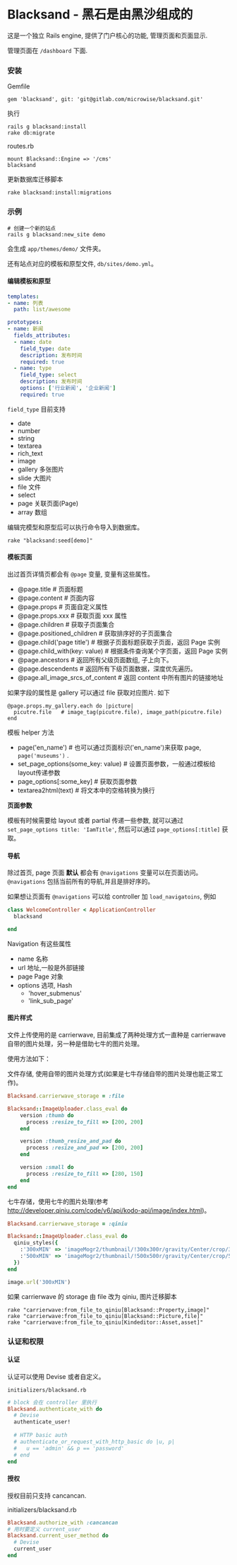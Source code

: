 # Blacksand - 黑石是由黑沙组成的

这是一个独立 Rails engine, 提供了门户核心的功能, 管理页面和页面显示.

管理页面在 `/dashboard` 下面.


### 安装

Gemfile

    gem 'blacksand', git: 'git@gitlab.com/microwise/blacksand.git'

执行

    rails g blacksand:install
    rake db:migrate
    
routes.rb

    mount Blacksand::Engine => '/cms'
    blacksand
    
更新数据库迁移脚本

    rake blacksand:install:migrations

### 示例

    # 创建一个新的站点
    rails g blacksand:new_site demo

会生成 `app/themes/demo/` 文件夹。

还有站点对应的模板和原型文件, `db/sites/demo.yml`。

#### 编辑模板和原型

```yml
templates:
- name: 列表
  path: list/awesome

prototypes:
- name: 新闻
  fields_attributes:
  - name: date
    field_type: date
    description: 发布时间
    required: true
  - name: type
    field_type: select
    description: 发布时间
    options: ['行业新闻', '企业新闻']
    required: true
```

`field_type` 目前支持 

- date 
- number 
- string 
- textarea 
- rich_text 
- image 
- gallery 多张图片
- slide 大图片
- file 文件
- select
- page 关联页面(Page)
- array 数组

编辑完模型和原型后可以执行命令导入到数据库。

`rake "blacksand:seed[demo]"`

#### 模板页面

出过首页详情页都会有 `@page` 变量, 变量有这些属性。

- @page.title     # 页面标题
- @page.content   # 页面内容
- @page.props     # 页面自定义属性
- @page.props.xxx # 获取页面 xxx 属性
- @page.children  # 获取子页面集合
- @page.positioned_children # 获取排序好的子页面集合
- @page.child('page title') # 根据子页面标题获取子页面，返回 Page 实例
- @page.child_with(key: value) # 根据条件查询某个字页面，返回 Page 实例
- @page.ancestors  # 返回所有父级页面数组, 子上向下。
- @page.descendents # 返回所有下级页面数据，深度优先遍历。
- @page.all_image_srcs_of_content # 返回 content 中所有图片的链接地址

如果字段的属性是 gallery 可以通过 file 获取对应图片. 如下

```
@page.props.my_gallery.each do |picture| 
  picutre.file   # image_tag(picutre.file), image_path(picutre.file)
end
```

模板 helper 方法

- page('en_name')                   # 也可以通过页面标识('en_name')来获取 page, `page('museums')` .
- set_page_options(some_key: value) # 设置页面参数，一般通过模板给layout传递参数
- page_options[:some_key]           # 获取页面参数
- textarea2html(text)               # 将文本中的空格转换为换行


__页面参数__

模板有时候需要给 layout 或者  partial 传递一些参数, 就可以通过 `set_page_options title: 'IamTitle'`, 然后可以通过 `page_options[:title]` 获取。

#### 导航

除过首页, page 页面 __默认__ 都会有 `@navigations` 变量可以在页面访问。`@navigations` 包括当前所有的导航,并且是排好序的。

如果想让页面有 `@navigations` 可以给 controller 加 `load_navigatoins`, 例如

```ruby
class WelcomeController < ApplicationController
  blacksand

end
```

Navigation 有这些属性

* name    名称
* url     地址,一般是外部链接
* page    Page 对象
* options 选项, Hash
    * 'hover_submenus'
    * 'link_sub_page'

#### 图片样式

文件上传使用的是 carrierwave, 目前集成了两种处理方式一直种是 carrierwave 自带的图片处理，另一种是借助七牛的图片处理。

使用方法如下：

文件存储, 使用自带的图片处理方式(如果是七牛存储自带的图片处理也能正常工作)。
```ruby
Blacksand.carrierwave_storage = :file

Blacksand::ImageUploader.class_eval do
    version :thumb do
      process :resize_to_fill => [200, 200]
    end

    version :thumb_resize_and_pad do
      process :resize_and_pad => [200, 200]
    end

    version :small do
      process :resize_to_fill => [280, 150]
    end
end

```

七牛存储，使用七牛的图片处理(参考 http://developer.qiniu.com/code/v6/api/kodo-api/image/index.html)。

```ruby
Blacksand.carrierwave_storage = :qiniu

Blacksand::ImageUploader.class_eval do
  qiniu_styles({
    :'300xMIN' => 'imageMogr2/thumbnail/!300x300r/gravity/Center/crop/300x300/interlace/1',
    :'500xMIN' => 'imageMogr2/thumbnail/!500x500r/gravity/Center/crop/500x500/interlace/1'
  })
end

image.url('300xMIN')
```

如果 carrierwave 的 storage 由 file 改为 qiniu, 图片迁移脚本

```
rake "carrierwave:from_file_to_qiniu[Blacksand::Property,image]"
rake "carrierwave:from_file_to_qiniu[Blacksand::Picture,file]"
rake "carrierwave:from_file_to_qiniu[Kindeditor::Asset,asset]"
```

### 认证和权限


#### 认证

认证可以使用 Devise 或者自定义。


`initializers/blacksand.rb`
```ruby
# block 会在 controller 里执行
Blacksand.authenticate_with do
  # Devise
  authenticate_user!
  
  # HTTP basic auth
  # authenticate_or_request_with_http_basic do |u, p|
  #   u == 'admin' && p == 'password'
  # end
end
```

#### 授权

授权目前只支持 cancancan.

initializers/blacksand.rb
```ruby
Blacksand.authorize_with :cancancan
# 用时要定义 current_user
Blacksand.current_user_method do
  # Devise
  current_user
end
```
